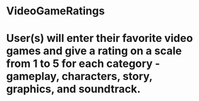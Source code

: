 # VideoGameRatings

# User(s) will enter their favorite video games and give a rating on a scale from 1 to 5 for each category - gameplay, characters, story, graphics, and soundtrack.
